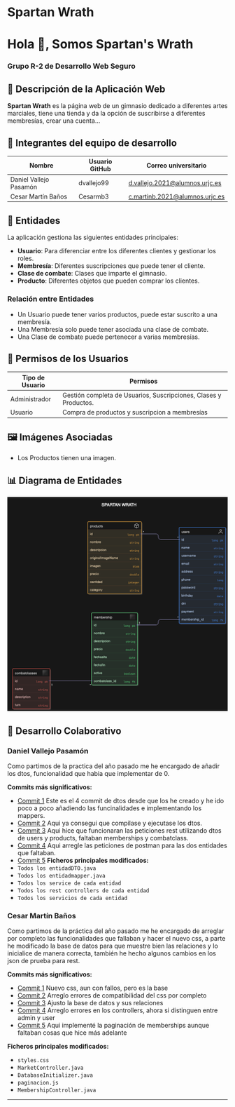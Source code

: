 # Spartan Wrath

<h1 >Hola 👋, Somos Spartan's Wrath</h1>
<h3 >Grupo R-2 de Desarrollo Web Seguro</h3> 

## 📌 Descripción de la Aplicación Web

**Spartan Wrath** es la página web de un gimnasio dedicado a diferentes artes marciales, tiene una tienda y da la opción de suscribirse a diferentes membresías, crear una cuenta...

## 👥 Integrantes del equipo de desarrollo

| Nombre                  | Usuario GitHub  | Correo universitario               |
|-------------------------|----------------|-----------------------------------|
| Daniel Vallejo Pasamón  | dvallejo99     | [d.vallejo.2021@alumnos.urjc.es](mailto:d.vallejo.2021@alumnos.urjc.es) |
| Cesar Martín Baños      | Cesarmb3       | [c.martinb.2021@alumnos.urjc.es](mailto:c.martinb.2021@alumnos.urjc.es) |

## 📄 Entidades

La aplicación gestiona las siguientes entidades principales:
- **Usuario**: Para diferenciar entre los diferentes clientes y gestionar los roles.
- **Membresía**: Diferentes suscripciones que puede tener el cliente.
- **Clase de combate**: Clases que imparte el gimnasio.
- **Producto**: Diferentes objetos que pueden comprar los clientes.

### Relación entre Entidades
- Un Usuario puede tener varios productos, puede estar suscrito a una membresía.
- Una Membresía solo puede tener asociada una clase de combate.
- Una Clase de combate puede pertenecer a varias membresías.

## 🔑 Permisos de los Usuarios

| Tipo de Usuario | Permisos                                                         |
|-----------------|------------------------------------------------------------------|
| Administrador   | Gestión completa de Usuarios, Suscripciones, Clases y Productos. |
| Usuario         | Compra de productos y suscripcion a membresías                   |

## 🖼️ Imágenes Asociadas

- Los Productos tienen una imagen.

## 📊 Diagrama de Entidades

![Diagrama ER](entidades.png)

## 💪 Desarrollo Colaborativo

### Daniel Vallejo Pasamón
Como partimos de la practica del año pasado me he encargado de añadir los dtos, funcionalidad que habia que implementar de 0.

**Commits más significativos:**
- [Commit 1](https://github.com/DWS-2025/project-grupo-r-2/commit/df3caa3c295601f0b02dfbd8d083db5164f20344) Este es el 4 commit de dtos desde que los he creado y he ido poco a poco añadiendo las funcinalidades e implementando los mappers.
- [Commit 2](https://github.com/DWS-2025/project-grupo-r-2/commit/9704381493e11ba6203c8eb51cde36181445efcc) Aqui ya consegui que compilase y ejecutase los dtos.
- [Commit 3](https://github.com/DWS-2025/project-grupo-r-2/commit/963c144fe769b1f091da8bc1f7a7c19b5815ab4b) Aqui hice que funcionaran las peticiones rest utilizando dtos de users y products, faltaban memberships y combatclass.
- [Commit 4](https://github.com/DWS-2025/project-grupo-r-2/commit/4f189fbbc6a8b9abd9eaf8cf51e63a46dbf98daf) Aqui arregle las peticiones de postman para las dos entidades que faltaban.
- [Commit 5](#) 
**Ficheros principales modificados:**
- `Todos los entidadDTO.java`
- `Todos los entidadmapper.java`
- `Todos los service de cada entidad`
- `Todos los rest controllers de cada entidad`
- `Todos los servicios de cada entidad`

### Cesar Martín Baños
Como partimos de la práctica del año pasado me he encargado de arreglar por completo las funcionalidades que fallaban y hacer el nuevo css, a parte he modificado la base de datos para que muestre bien las relaciones y lo inicialice de manera correcta, también he hecho algunos cambios en los json de prueba para rest. 

**Commits más significativos:**
- [Commit 1](https://github.com/DWS-2025/project-grupo-r-2/commit/31c5fa0db010a4fbf08dbc791ca1f933c18dfa62) Nuevo css, aun con fallos, pero es la base
- [Commit 2](https://github.com/DWS-2025/project-grupo-r-2/commit/687b4ed7a1138c2bc9726a0bd0173fd898734e91) Arreglo errores de compatibilidad del css por completo
- [Commit 3](https://github.com/DWS-2025/project-grupo-r-2/commit/e6e90ec3a57afad03d21e9d250fc1642ab31729f) Ajusto la base de datos y sus relaciones
- [Commit 4](https://github.com/DWS-2025/project-grupo-r-2/commit/19268b72b115b23373e99f7a50e56a14190b691f) Arreglo errores en los controllers, ahora si distinguen entre admin y user
- [Commit 5](https://github.com/DWS-2025/project-grupo-r-2/commit/4bce4a820a79b55c849247e6b4aa772ea01d0c63) Aqui implementé la paginación de memberships aunque faltaban cosas que hice más adelante


**Ficheros principales modificados:**
- `styles.css`
- `MarketController.java`
- `DatabaseInitializer.java`
- `paginacion.js`
- `MembershipController.java`
---
